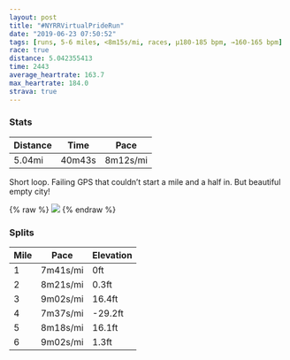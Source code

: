 ```yaml
---
layout: post
title: "#NYRRVirtualPrideRun"
date: "2019-06-23 07:50:52"
tags: [runs, 5-6 miles, <8m15s/mi, races, μ180-185 bpm, →160-165 bpm]
race: true
distance: 5.042355413
time: 2443
average_heartrate: 163.7
max_heartrate: 184.0
strava: true
---
```


### Stats

| Distance | Time | Pace |
|----------|------|------|
|5.04mi|40m43s|8m12s/mi|

Short loop. Failing GPS that couldn’t start a mile and a half in. But beautiful empty city!

{% raw %}
<img src='https://maps.googleapis.com/maps/api/staticmap?maptype=roadmap&path=enc:osqwFxdtbMK^OLw@tBMb@Kp@]|@]v@K^SNg@JWRQF[^QLOTKD[^e@DUJa@J[X[PM@IEODUXGLm@t@MDG@OCMFGDCFQJGFQVk@FMFM?KNSN]FCD[DOJG@OLEJeBfAA^E?OLW@}@CMDMAE@i@I[?c@Gi@FOEW@[GQBWCK@_AKYGSAk@O{@IgAUOI@}@IQAW@SDSIS?y@EYGQIKAYQs@Ba@I]CMCGGWOOOk@Ck@EUCs@Ea@?GDEBQEGAWCC]OM?IEEDBJCUd@s@L_@@]LOTi@PMBEVWLSH?LMH@JOd@c@BKLIHQDUCYDI?IZq@MMAWFQ?QJo@HO?ORm@Le@BWJYTUL[@IJ_@@]Hc@DIB]FG?GN[POLc@XWXg@@GGODe@FU?MDIBYL]XgBLSBOPa@DGNG?MDANa@FEDMIK@EXi@FWBEDWCOB_@F]nCwEBc@ASBA@SVw@?Q`@kA?KZgAl@[n@o@F_BCK@g@DIBYNEROLKN_@J_@?UHs@Ru@DUAGFYFOHIDSTU\cBR[Na@Pk@b@o@XiANYNe@nBaHT_@Le@NYDULWJ[T]FKViA^gAh@}B`@gAFABGDc@`@uAX]NYFSJeAJc@?GNa@Fi@XaAEE?CFENCZa@Xg@V{@Bk@Hg@Dq@AGUYg@eAOEAEE?UFIJGL?FKZg@x@S`A]d@Qx@e@~@El@@TGJMHAb@GRGXSf@W`@YlASXWx@S^O`AOZKp@Qh@e@n@]bB_@x@IVQjAM\EVIZ[OQUOc@MSI[IEGIc@M?GIEAGIFOBKEMGY[IEe@r@a@T_@r@GHSd@K\Il@Up@KCMMYc@SOc@IGGGDIEY_@GUMOICEB]h@_@b@IHK@W\BJALKXOTETFJAJ@d@JVRRPHLN`@P\Jd@DZGHMDAIUQOAEs@k@e@e@YCMTMHGT?LBHRVZTH@f@VT?JBNAVODI?GGKGCEGKAUO]g@a@YYGWHOLKP?LL\JDHJF?JPJF@N&key=AIzaSyC1MId7bFpkLXNAaYhBSTb8jLyiSqzbDtM&size=800x800&markers=color:yellow|label:S|40.72776,-74.00029&markers=color:green|label:F|40.73401000000002,-73.98466000000005'>
{% endraw %}

### Splits

| Mile | Pace | Elevation |
|------|------|-----------|
|1|7m41s/mi|0ft|
|2|8m21s/mi|0.3ft|
|3|9m02s/mi|16.4ft|
|4|7m37s/mi|-29.2ft|
|5|8m18s/mi|16.1ft|
|6|9m02s/mi|1.3ft|
